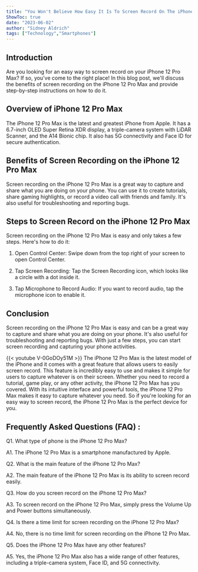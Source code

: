 ```yaml
---
title: "You Won't Believe How Easy It Is To Screen Record On The iPhone 12 Pro Max!"
ShowToc: true 
date: "2023-06-02"
author: "Sidney Aldrich" 
tags: ["Technology","Smartphones"]
---
```

## Introduction
Are you looking for an easy way to screen record on your iPhone 12 Pro Max? If so, you've come to the right place! In this blog post, we'll discuss the benefits of screen recording on the iPhone 12 Pro Max and provide step-by-step instructions on how to do it. 

## Overview of iPhone 12 Pro Max
The iPhone 12 Pro Max is the latest and greatest iPhone from Apple. It has a 6.7-inch OLED Super Retina XDR display, a triple-camera system with LiDAR Scanner, and the A14 Bionic chip. It also has 5G connectivity and Face ID for secure authentication. 

## Benefits of Screen Recording on the iPhone 12 Pro Max
Screen recording on the iPhone 12 Pro Max is a great way to capture and share what you are doing on your phone. You can use it to create tutorials, share gaming highlights, or record a video call with friends and family. It's also useful for troubleshooting and reporting bugs. 

## Steps to Screen Record on the iPhone 12 Pro Max
Screen recording on the iPhone 12 Pro Max is easy and only takes a few steps. Here's how to do it:

1. Open Control Center: Swipe down from the top right of your screen to open Control Center.

2. Tap Screen Recording: Tap the Screen Recording icon, which looks like a circle with a dot inside it.

3. Tap Microphone to Record Audio: If you want to record audio, tap the microphone icon to enable it.

## Conclusion
Screen recording on the iPhone 12 Pro Max is easy and can be a great way to capture and share what you are doing on your phone. It's also useful for troubleshooting and reporting bugs. With just a few steps, you can start screen recording and capturing your phone activities.

{{< youtube V-0GoDOy51M >}} 
The iPhone 12 Pro Max is the latest model of the iPhone and it comes with a great feature that allows users to easily screen record. This feature is incredibly easy to use and makes it simple for users to capture whatever is on their screen. Whether you need to record a tutorial, game play, or any other activity, the iPhone 12 Pro Max has you covered. With its intuitive interface and powerful tools, the iPhone 12 Pro Max makes it easy to capture whatever you need. So if you're looking for an easy way to screen record, the iPhone 12 Pro Max is the perfect device for you.

## Frequently Asked Questions (FAQ) :
Q1. What type of phone is the iPhone 12 Pro Max?

A1. The iPhone 12 Pro Max is a smartphone manufactured by Apple.

Q2. What is the main feature of the iPhone 12 Pro Max?

A2. The main feature of the iPhone 12 Pro Max is its ability to screen record easily.

Q3. How do you screen record on the iPhone 12 Pro Max?

A3. To screen record on the iPhone 12 Pro Max, simply press the Volume Up and Power buttons simultaneously.

Q4. Is there a time limit for screen recording on the iPhone 12 Pro Max?

A4. No, there is no time limit for screen recording on the iPhone 12 Pro Max.

Q5. Does the iPhone 12 Pro Max have any other features?

A5. Yes, the iPhone 12 Pro Max also has a wide range of other features, including a triple-camera system, Face ID, and 5G connectivity.


